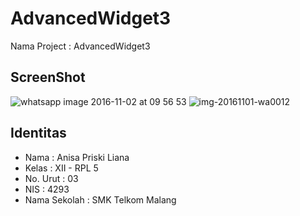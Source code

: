 # AdvancedWidget3
Nama Project : AdvancedWidget3

## ScreenShot
![whatsapp image 2016-11-02 at 09 56 53](https://cloud.githubusercontent.com/assets/22869870/19915555/c631006c-a0e5-11e6-9bce-f8f0a645f514.jpeg)
![img-20161101-wa0012](https://cloud.githubusercontent.com/assets/22869870/19915556/ca3a6c48-a0e5-11e6-970f-8251ee3922cd.jpg)

## Identitas

* Nama : Anisa Priski Liana
* Kelas : XII - RPL 5
* No. Urut : 03
* NIS : 4293
* Nama Sekolah : SMK Telkom Malang
